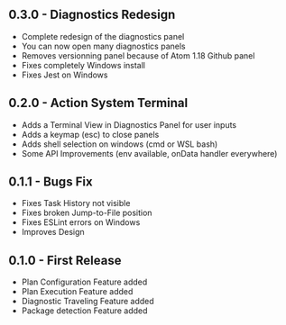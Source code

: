 ## 0.3.0 - Diagnostics Redesign
* Complete redesign of the diagnostics panel
* You can now open many diagnostics panels
* Removes versionning panel because of Atom 1.18 Github panel
* Fixes completely Windows install
* Fixes Jest on Windows

## 0.2.0 - Action System Terminal
* Adds a Terminal View in Diagnostics Panel for user inputs
* Adds a keymap (esc) to close panels
* Adds shell selection on windows (cmd or WSL bash)
* Some API Improvements (env available, onData handler everywhere)

## 0.1.1 - Bugs Fix
* Fixes Task History not visible
* Fixes broken Jump-to-File position
* Fixes ESLint errors on Windows
* Improves Design

## 0.1.0 - First Release
* Plan Configuration Feature added
* Plan Execution Feature added
* Diagnostic Traveling Feature added
* Package detection Feature added
